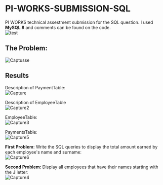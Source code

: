 # PI-WORKS-SUBMISSION-SQL
PI WORKS technical assestment submission for the SQL question. I used **MySQL 8** and comments can be found on the code.  
![test](https://user-images.githubusercontent.com/76528314/171267981-d12b3040-8e32-458d-8167-f4896af62785.png)
## The Problem:  
![Captusse](https://user-images.githubusercontent.com/76528314/171268623-3bbb7d1f-687b-4d59-b982-72a167cffafc.PNG)

## Results
Description of PaymentTable:  
![Capture](https://user-images.githubusercontent.com/76528314/171300652-627a0c22-0d9e-4294-9d54-c3df4e8efdbb.PNG)

Description of EmployeeTable  
![Capture2](https://user-images.githubusercontent.com/76528314/171300690-b8f1ea62-8fa7-48bc-bd18-736b37856105.PNG)

EmployeeTable:  
![Capture3](https://user-images.githubusercontent.com/76528314/171300712-dcb30ac1-c051-45d1-bc61-111bff3cfcfe.PNG)

PaymentsTable:  
![Capture5](https://user-images.githubusercontent.com/76528314/171300732-1cba2726-e96f-405b-bff6-982e8cd10a85.PNG)

**First Problem:** Write the SQL queries to display the total amount earned by each employee's name and surname:  
![Capture6](https://user-images.githubusercontent.com/76528314/171300781-b0cd4ef8-ae3f-41b5-9181-94e9c0cec755.PNG)

**Second Problem:** Display all employees that have their names starting with the J letter:  
![Capture4](https://user-images.githubusercontent.com/76528314/171300825-c16cf4c5-1d2c-4529-8bfc-fbb13a845748.PNG)
